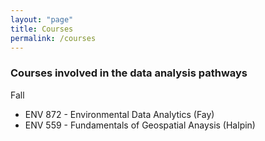 ```yaml
---
layout: "page"
title: Courses
permalink: /courses
---
```


### Courses involved in the data analysis pathways

Fall
* ENV 872 - Environmental Data Analytics (Fay)
* ENV 559 - Fundamentals of Geospatial Anaysis (Halpin)